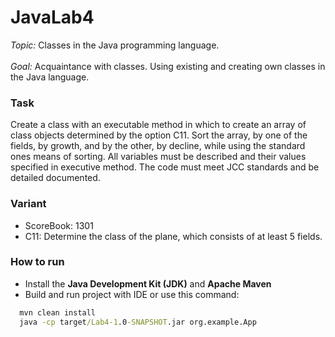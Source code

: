 # JavaLab4

*Topic:* 
Classes in the Java programming language.<br><br>
*Goal:*
Acquaintance with classes. Using existing and creating own classes in the Java language.

### Task
Create a class with an executable method in which to create an array of class objects determined by the option C11. Sort the array, by one of the fields, by
 growth, and by the other, by decline, while using the standard ones means of sorting. All variables must be described and their values ​​specified in
executive method. The code must meet JCC standards and be detailed documented.

### Variant
- ScoreBook:  1301
- C11:  Determine the class of the plane, which consists of at least 5 fields.

### How to run

- Install the **Java Development Kit (JDK)** and **Apache Maven**
- Build and run project with IDE or use this command:
```cmd
  mvn clean install
  java -cp target/Lab4-1.0-SNAPSHOT.jar org.example.App
```

